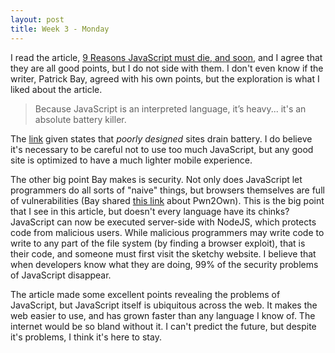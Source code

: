 ```yaml
---
layout: post
title: Week 3 - Monday
---
```

I read the article, [9 Reasons JavaScript must die, and soon](http://patrickbay.ca/blog/?p=610), and I agree that they are all good points, but I do not side with them. I don't even know if the writer, Patrick Bay, agreed with his own points, but the exploration is what I liked about the article.  

> Because JavaScript is an interpreted language, it’s heavy... it's an absolute battery killer.  

The [link](http://radar.oreilly.com/2013/05/measuring-the-impact-of-web-page-structures-on-battery-usage-in-mobile-devices.html) given states that *poorly designed* sites drain battery. I do believe it's necessary to be careful not to use too much JavaScript, but any good site is optimized to have a much lighter mobile experience.  

The other big point Bay makes is security. Not only does JavaScript let programmers do all sorts of "naive" things, but browsers themselves are full of vulnerabilities (Bay shared [this link](http://searchsecurity.techtarget.com/news/2240242771/At-2015-Pwn2Own-competition-browser-exploits-in-the-spotlight) about Pwn2Own). This is the big point that I see in this article, but doesn't every language have its chinks? JavaScript can now be executed server-side with NodeJS, which protects code from malicious users. While malicious programmers may write code to write to any part of the file system (by finding a browser exploit), that is their code, and someone must first visit the sketchy website. I believe that when developers know what they are doing, 99% of the security problems of JavaScript disappear.  

The article made some excellent points revealing the problems of JavaScript, but JavaScript itself is ubiquitous across the web. It makes the web easier to use, and has grown faster than any language I know of. The internet would be so bland without it. I can't predict the future, but despite it's problems, I think it's here to stay.
